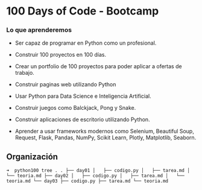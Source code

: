 # 100 Days of Code - Bootcamp

### Lo que aprenderemos

- Ser capaz de programar en Python como un profesional.

- Construir 100 proyectos en 100 días.

- Crear un portfolio de 100 proyectos para poder aplicar a ofertas de trabajo.

- Construir paginas web utilizando Python

- Usar Python para Data Science e Inteligencia Artificial. 

- Construir juegos como Balckjack, Pong y Snake.

- Construir aplicaciones de escritorio utilizando Python.

- Aprender a usar frameworks modernos como Selenium, Beautiful Soup, Request, Flask, Pandas, NumPy, Scikit Learn, Plotly, Matplotlib, Seaborn.

## Organización
`
➜  python100 tree .
.
├── day01
│   ├── codigo.py
│   ├── tarea.md
│   └── teoria.md
├── day02
│   ├── codigo.py
│   ├── tarea.md
│   └── teoria.md
└── day03
    ├── codigo.py
    ├── tarea.md
    └── teoria.md
`
